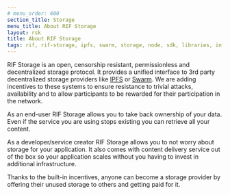 ```yaml
---
# menu_order: 600
section_title: Storage
menu_title: About RIF Storage
layout: rsk
title: About RIF Storage
tags: rif, rif-storage, ipfs, swarm, storage, node, sdk, libraries, infrastructure, protocols, mvp, design, rbtc, defi, decentralized, quick-start, guides, tutorial, networks, dapps, tools, rootstock, rsk, ethereum, smart-contracts, install, get-started, how-to, mainnet, testnet, contracts, wallets, web3, crypto
---
```


RIF Storage is an open, censorship resistant, permissionless and decentralized storage protocol. It provides a unified interface to 3rd party decentralized storage providers like [IPFS](/rif/storage/providers/ipfs) or [Swarm](/rif/storage/providers/swarm). We are adding incentives to these systems to ensure resistance to trivial attacks, availability and to allow participants to be rewarded for their participation in the network.

As an end-user RIF Storage allows you to take back ownership of your data. Even if the service you are using stops existing you can retrieve all your content.

As a developer/service creator RIF Storage allows you to not worry about storage for your application. It also comes with content delivery service out of the box so your application scales without you having to invest in additional infrastructure.

Thanks to the built-in incentives, anyone can become a storage provider by offering their unused storage to others and getting paid for it.
